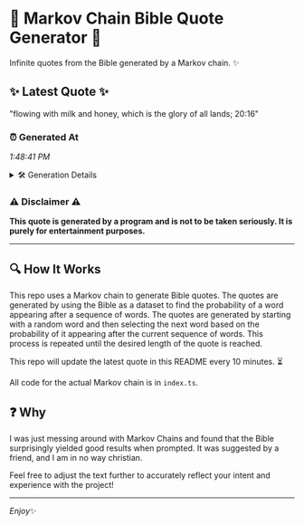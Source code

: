 # 📖 Markov Chain Bible Quote Generator 📖

Infinite quotes from the Bible generated by a Markov chain. ✨

## ✨ Latest Quote ✨
"flowing with milk and honey, which is the glory of all lands; 20:16"

### ⏰ Generated At
*1:48:41 PM*

<details>
    <summary>🛠️ Generation Details</summary>
    <p>
        <strong>🌱 Seed:</strong> flowing<br>
        <strong>🔄 Iterations:</strong> 12<br>
        <strong>📜 Context History:</strong><br>[ flowing ]: with<br>[ flowing, with ]: milk<br>[ flowing, with, milk ]: and<br>[ flowing, with, milk, and ]: honey,<br>[ flowing, with, milk, and, honey, ]: which<br>[ flowing, with, milk, and, honey,, which ]: is<br>[ with, milk, and, honey,, which, is ]: the<br>[ milk, and, honey,, which, is, the ]: glory<br>[ and, honey,, which, is, the, glory ]: of<br>[ honey,, which, is, the, glory, of ]: all<br>[ which, is, the, glory, of, all ]: lands;<br>[ is, the, glory, of, all, lands; ]: 20:16<br>
    </p>
</details>

### ⚠️ Disclaimer ⚠️
**This quote is generated by a program and is not to be taken seriously. It is purely for entertainment purposes.**

---

## 🔍 How It Works

This repo uses a Markov chain to generate Bible quotes. The quotes are generated by using the Bible as a dataset to find the probability of a word appearing after a sequence of words. The quotes are generated by starting with a random word and then selecting the next word based on the probability of it appearing after the current sequence of words. This process is repeated until the desired length of the quote is reached.

This repo will update the latest quote in this README every 10 minutes. ⏳

All code for the actual Markov chain is in `index.ts`.

## ❓ Why

I was just messing around with Markov Chains and found that the Bible surprisingly yielded good results when prompted. 
It was suggested by a friend, and I am in no way christian.

Feel free to adjust the text further to accurately reflect your intent and experience with the project!

---

*Enjoy*✨
